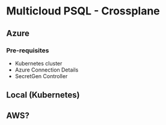 # Multicloud PSQL - Crossplane

## Azure

### Pre-requisites

* Kubernetes cluster
* Azure Connection Details
* SecretGen Controller


## Local (Kubernetes)

## AWS?
